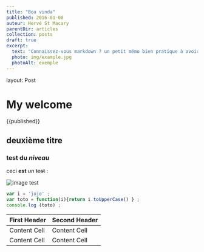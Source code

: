 ```yaml
---
title: "Boa vinda"
published: 2016-01-08
auteur: Hervé St Macary
parentDir: articles
collection: posts
draft: true
excerpt:
  text: "Connaissez-vous markdown ? un petit mémo bien pratique à avoir sous la main pour rédiger de beaux textes… facilement !"
  photo: img/example.jpg
  photoAlt: exemple
---
```

layout: Post


# My welcome
{{published}}
## deuxième titre
### test du *niveau*
ceci **est** _un_ ~~test~~ :

![image test](ikono/screen480x480.jpeg)

```javascript
var i = 'jojo' ;
var toto = function(i){return i.toUpperCase() } ;
console.log (toto) ;
```

| First Header  | Second Header |
| ------------- | ------------- |
| Content Cell  | Content Cell  |
| Content Cell  | Content Cell  |
